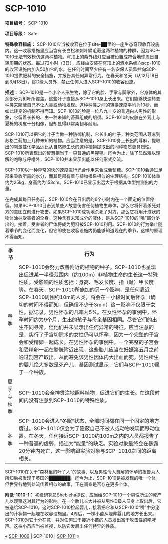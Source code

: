 # SCP-1010
                        


**项目编号：** SCP-1010

**项目等级：** Safe

**特殊收容措施：** SCP-1010应当被收容在位于site-██里的一座生态穹顶收容设施内。这一收容措施里应当含有长白松和刺叶鳞毛蕨这两种植物的种群，因为SCP-1010无法有效模仿这两种植物。穹顶上的紫外线灯应当被设置成符合地球周日自转周期的状态。每过72小时（3日），应经由安装在穹顶上的洒水系统向scp-1010的收容设施内加入50加仑的水。在任何时间至少应有一名安保人员监控向SCP-1010提供肥料的安全措施，并报告其任何异常行为。在春天和冬天（从12月18日到3月18日），除D级人员外，禁止任何人进入SCP-1010的收容设施。

**描述：** SCP-1010是一个小个人形生物，除了它的脸、手掌与脚掌外，它身体的其余部分为树叶所覆盖。这些叶子直接从SCP-1010身上长出来。它们能够快速转变种类来隐蔽自己不让人类或动物发现。这种种类之间的转换速度平均为10秒，而如此转变的机制不得而知。SCP-1010的脸是一位八九十岁的普通白人男性的形象，它留着长长的、由一种未知的苔藓组成的胡须。SCP-1010的皮肤在外观上与夏栎的树皮十分相像，但却显得非常柔韧与耐用。

SCP-1010可以把它的叶子当做一种防御机制，它长出的叶子，种类范围从荨麻到苏格兰蓟加上几种未知的植物。应当注意的是，SCP-1010身上长出的荨麻，提取出的刺激性化学品远比从自然界生长的这种植物提取出的同种物质更具烈性。SCP-1010所表现出的智慧相当于一只普通的黑猩猩。迄今为止，除了显然难以理解的咆哮与呼噜外，SCP-1010并未显示出能以任何形式交流。

SCP-1010以一种异常的快的速度进行光合作用来合成葡萄糖。SCP-1010会通过足部来吸收所需的水分，而其足部有着与植物根系相似的生理结构。SCP-1010体重约为25kg，身高约为153cm。SCP-1010已显示出远大于根据其体型推测出的力量。

在完成其每日任务前，SCP-1010会在日出后的6个小时内在一个固定的位置停留。如果SCP-1010目击到某些人故意伤害任何植物生命体，那么它将怀着杀死对方的意图立刻进行攻击。如果SCP-1010成功地杀死了对方，那么它将用汁液状的物体涂抹受害者的全身。这种含有未知成分的液体，是从SCP-1010的“嘴”部分泌出的。接着，受害者的尸体将成为肥料被SCP-1010利用。SCP-1010的行为举止随着季节的变化而变化，但它即使在收容设施内仍能够知道现在的季节，这样的原理不得而知。

<table class='wiki-content-table'>
 <tr>
  <th colspan='1' rowspan='1'>&#23395;&#33410;</th>
  <th colspan='1' rowspan='1'>&#34892;&#20026;</th>
 </tr>
 <tr>
  <td colspan='1' rowspan='1'>&#26149;&#23395;</td>
  <td colspan='1' rowspan='1'>SCP-1010&#20250;&#21162;&#21147;&#25913;&#21892;&#38468;&#36817;&#30340;&#26893;&#29289;&#30340;&#31181;&#23376;&#12290;SCP-1010&#20063;&#21576;&#29616;&#20986;&#20419;&#36827;&#26576;&#19968;&#21322;&#24452;&#33539;&#22260;&#20869;&#65288;&#32422;100m&#65289;&#38750;&#26893;&#29289;&#29983;&#21629;&#30340;&#29983;&#38271;&#36825;&#19968;&#29305;&#27530;&#24615;&#36136;&#12290;&#21463;&#24433;&#21709;&#30340;&#24615;&#36136;&#21253;&#25324;&#65306;&#36523;&#39640;&#12289;&#27611;&#21457;&#38271;&#24230;&#12289;&#25351;&#65288;&#36286;&#65289;&#30002;&#38271;&#24230;&#31561;&#12290;&#22312;&#26149;&#22825;&#65292;SCP-1010&#25152;&#26045;&#21152;&#30340;&#21478;&#19968;&#20010;&#24433;&#21709;&#65292;&#26159;&#20219;&#20309;&#38752;&#36817;SCP-1010&#21608;&#22260;&#32422;10m&#30340;&#20154;&#31867;&#65292;&#23558;&#20250;&#22312;&#19968;&#23567;&#27573;&#26102;&#38388;&#21518;&#24576;&#23381;&#65288;&#30830;&#20999;&#30340;&#26102;&#38388;&#19981;&#24471;&#32780;&#30693;&#65292;&#20294;&#30830;&#20449;&#19981;&#23569;&#20110;3min&#65289;&#36825;&#19968;&#24433;&#21709;&#19981;&#20165;&#38480;&#20110;&#22899;&#24615;&#12290;&#25454;&#35760;&#24405;&#65292;&#30007;&#24615;&#24576;&#23381;&#30340;&#20960;&#29575;&#20026;5%&#12290;&#22312;&#22899;&#24615;&#24576;&#23381;&#30340;&#20107;&#20363;&#20013;&#65292;&#24576;&#23381;&#26102;&#38388;&#32422;&#20026;9&#20010;&#26376;&#65292;&#29983;&#20986;&#30340;&#23401;&#23376;&#19982;&#27597;&#20146;&#22522;&#22240;&#30456;&#21516;&#12290;&#23613;&#31649;&#23427;&#20204;&#30340;&#20986;&#29983;&#19981;&#21516;&#23547;&#24120;&#65292;&#20294;&#20182;&#20204;&#24182;&#26410;&#26174;&#31034;&#20986;&#20219;&#20309;&#24322;&#24120;&#30340;&#29305;&#24449;&#12290;&#24212;&#24403;&#27880;&#24847;&#30340;&#26159;&#65292;&#23454;&#34892;&#20102;&#23376;&#23467;&#20999;&#38500;&#26415;&#30340;&#22899;&#24615;&#20173;&#21487;&#20197;&#24576;&#23381;&#65292;&#22240;&#20026;&#19968;&#20010;&#23436;&#25972;&#30340;&#23376;&#23467;&#20250;&#21644;&#21463;&#31934;&#21365;&#19968;&#36215;&#25104;&#38271;&#12290;&#22312;&#30007;&#24615;&#24576;&#23381;&#30340;&#20107;&#20363;&#20013;&#65292;&#19968;&#20010;&#23436;&#25972;&#30340;&#23376;&#23467;&#20250;&#21644;&#21463;&#31934;&#21365;&#19968;&#36215;&#22312;&#33152;&#33009;&#38468;&#36817;&#20986;&#29616;&#65292;&#36825;&#20123;&#32974;&#20799;&#24212;&#24403;&#22312;&#22922;&#23072;&#31532;&#20116;&#26376;&#20043;&#21069;&#36890;&#36807;&#21078;&#23467;&#20135;&#21462;&#20986;&#65292;&#20174;&#32780;&#36991;&#20813;&#35813;&#30007;&#24615;&#22240;&#20307;&#20869;&#22823;&#20986;&#34880;&#32780;&#27515;&#12290;&#30007;&#24615;&#25152;&#29983;&#30340;&#23156;&#20799;&#32477;&#22823;&#22810;&#25968;&#26159;&#27515;&#20135;&#20799;&#65292;&#22522;&#22240;&#27979;&#35797;&#26174;&#31034;&#65292;&#23427;&#20204;&#19982;SCP-1010&#23646;&#20110;&#19968;&#20010;&#31181;&#26063;&#12290;</td>
 </tr>
 <tr>
  <td colspan='1' rowspan='1'>&#22799;&#23395;&#19982;&#31179;&#23395;</td>
  <td colspan='1' rowspan='1'>SCP-1010&#20250;&#20840;&#31070;&#36143;&#27880;&#22320;&#29031;&#26009;&#26893;&#29289;&#65292;&#20419;&#36827;&#23427;&#20204;&#30340;&#29983;&#38271;&#12290;&#22312;&#36825;&#27573;&#26102;&#38388;&#20869;&#27809;&#26377;&#27880;&#24847;&#21040;SCP-1010&#30340;&#29305;&#27530;&#24615;&#36136;&#12290;</td>
 </tr>
 <tr>
  <td colspan='1' rowspan='1'>&#20908;&#23395;</td>
  <td colspan='1' rowspan='1'>SCP-1010&#20250;&#36827;&#20837;&#8220;&#20908;&#30496;&#8221;&#29366;&#24577;&#65292;&#20840;&#37096;&#26102;&#38388;&#37117;&#22312;&#21516;&#19968;&#20010;&#22266;&#23450;&#30340;&#22320;&#26041;&#24230;&#36807;&#12290;SCP-1010&#20165;&#20250;&#20026;&#20102;&#38544;&#34109;&#33258;&#24049;&#19981;&#34987;&#20154;&#25110;&#21160;&#29289;&#21457;&#29616;&#32780;&#31227;&#21160;&#20301;&#32622;&#12290;&#22312;&#20908;&#22825;&#65292;&#20219;&#20309;&#25509;&#36817;SCP-1010&#32422;100m&#20043;&#20869;&#30340;&#20154;&#21592;&#37117;&#25253;&#21578;&#20102;&#19968;&#31181;&#26222;&#36941;&#30340;&#34394;&#24369;&#65292;&#25551;&#36848;&#20026;&#8220;&#33021;&#37327;&#8221;&#30340;&#32570;&#20047;&#12290;&#23454;&#39564;&#23545;&#35937;&#26368;&#32456;&#20250;&#22312;&#26292;&#38706;20&#20998;&#38047;&#20869;&#27515;&#20129;&#65292;&#36825;&#19968;&#24433;&#21709;&#36319;&#23454;&#39564;&#23545;&#35937;&#19982;SCP-1010&#20043;&#38388;&#30340;&#36317;&#31163;&#30456;&#20851;&#12290;</td>
 </tr>
</table>
SCP-1010在关于“森林里的叶子人”的故事、以及男性令人费解的怀孕的报告为人所知后被发现于英国的███████。迄今为止，SCP-1010是被发现的唯一个体，但世界各地到处流传着相似的故事，正在调查是否存在更多个体。

**附录-1010-1：** 初级研究员Shebleha提议，应当给SCP-1010一个男性所生的死产儿以观察这对其行为的影响。在一个胎儿长大并被从男性D级人员身上取出后，它被送给SCP-1010。这时SCP-1010捡起婴儿，接着把它和从SCP-1010“嘴”中分泌出的汁状物一起埋在收容设施里。4周后，一棵小苗从埋葬婴儿的地方长出来。SCP-1010对它十分在意，并对任何过于接近小苗的人员发出富于攻击性的咆哮声。这株小苗应当被监视，以防它发展出任何特异的性质。



« [SCP-1009](/scp-1009) | SCP-1010 | [SCP-1011](/scp-1011) »





                    